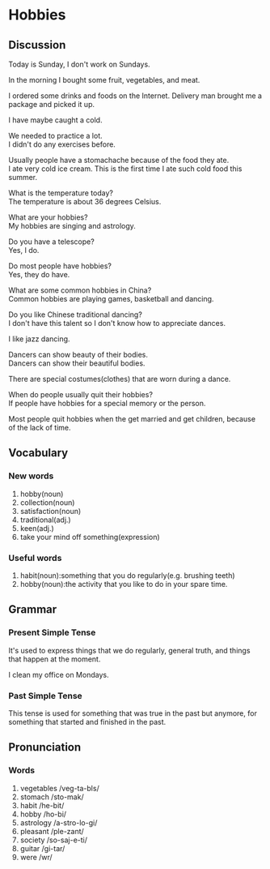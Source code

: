 # Hobbies
## Discussion
Today is Sunday, I don't work on Sundays.  

In the morning I bought some fruit, vegetables, and meat.  

I ordered some drinks and foods on the Internet. Delivery man brought me a package and picked it up.   

I have maybe caught a cold.  

We needed to practice a lot.  
I didn't do any exercises before.  

Usually people have a stomachache because of the food they ate.  
I ate very cold ice cream. This is the first time I ate such cold food this summer.   

What is the temperature today?  
The temperature is about 36 degrees Celsius.  

What are your hobbies?  
My hobbies are singing and astrology.

Do you have a telescope?  
Yes, I do.  

Do most people have hobbies?  
Yes, they do have.  

What are some common hobbies in China?  
Common hobbies are playing games, basketball and dancing.  

Do you like Chinese traditional dancing?  
I don't have this talent so I don't know how to appreciate dances.  

I like jazz dancing.   

Dancers can show beauty of their bodies.  
Dancers can show their beautiful bodies.  

There are special costumes(clothes) that are worn during a dance.  

When do people usually quit their hobbies?  
If people have hobbies for a special memory or the person.  

Most people quit hobbies when the get married and get children, because of the lack of time.  


## Vocabulary
### New words
1. hobby(noun)
1. collection(noun)
1. satisfaction(noun)
1. traditional(adj.)
1. keen(adj.)
1. take your mind off something(expression)

### Useful words
1. habit(noun):something that you do regularly(e.g. brushing teeth)
1. hobby(noun):the activity that you like to do in your spare time.

## Grammar
### Present Simple Tense
It's used to express things that we do regularly, general truth, and things that happen at the moment.  

I clean my office on Mondays.  

### Past Simple Tense
This tense is used for something that was true in the past but anymore, for something that started and finished in the past.  

## Pronunciation
### Words
1. vegetables /veg-ta-bls/
1. stomach /sto-mak/
1. habit /he-bit/
1. hobby /ho-bi/
1. astrology /a-stro-lo-gi/
1. pleasant /ple-zant/
1. society /so-saj-e-ti/
1. guitar /gi-tar/
1. were /wr/

